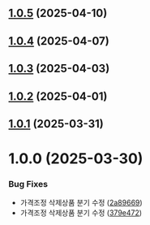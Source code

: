 ## [1.0.5](https://github.com/daechan-jo/auto-store-services-price/compare/v1.0.4...v1.0.5) (2025-04-10)

## [1.0.4](https://github.com/daechan-jo/auto-store-services-price/compare/v1.0.3...v1.0.4) (2025-04-07)

## [1.0.3](https://github.com/daechan-jo/auto-store-services-price/compare/v1.0.2...v1.0.3) (2025-04-03)

## [1.0.2](https://github.com/daechan-jo/auto-store-services-price/compare/v1.0.1...v1.0.2) (2025-04-01)

## [1.0.1](https://github.com/daechan-jo/auto-store-services-price/compare/v1.0.0...v1.0.1) (2025-03-31)

# 1.0.0 (2025-03-30)


### Bug Fixes

* 가격조정 삭제상품 분기 수정 ([2a89669](https://github.com/daechan-jo/auto-store-services-price/commit/2a89669389b3881288b9e5df1c476b9a4c120aa8))
* 가격조정 삭제상품 분기 수정 ([379e472](https://github.com/daechan-jo/auto-store-services-price/commit/379e472df06da4a2ec35a9bbba51a4989e31ee10))

